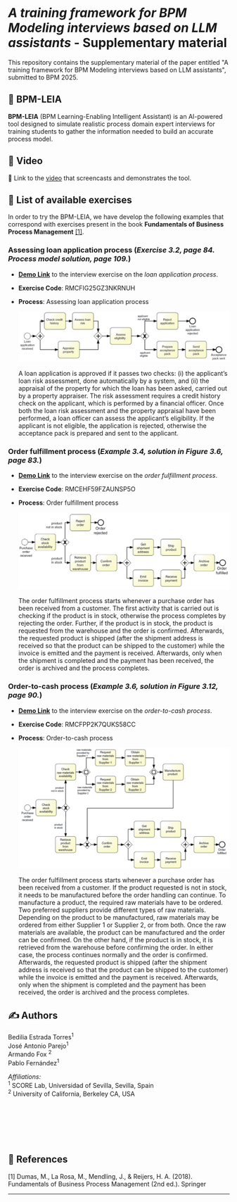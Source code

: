 # *A training framework for BPM Modeling interviews based on LLM assistants* - Supplementary material

This repository contains the supplementary material of the paper entitled "A training framework for BPM Modeling interviews based on LLM assistants", submitted to BPM 2025. 

## 🤖  **BPM-LEIA** 
**BPM-LEIA** (BPM Learning-Enabling Intelligent Assistant) is an AI-powered tool designed to simulate realistic process domain expert interviews for training students to gather the information needed to build an accurate process model.


## 🎥 Video
🔗 Link to the [video](https://jedai.short.gy/bpm25-video) that screencasts and demonstrates the tool. 


## 📝 List of available exercises
In order to try the BPM-LEIA, we have develop the following examples that correspond with exercises present in the book **Fundamentals of Business Process Management** [[1]]([README.md#-references).

### Assessing loan application process (*Exercise 3.2, page 84. Process model solution, page 109.*)
* **<a href="https://leia-workbench-front-v3-a393ff9e36a2.herokuapp.com/?email=_test_b25&code=RMCFIG25GZ3NKRNUH" target="_blank">Demo Link</a>** to the interview exercise on the _loan application process_. 
* **Exercise Code**: RMCFIG25GZ3NKRNUH
* **Process**: Assessing loan application process

    ![Assessing loan application process in BPMN](process-exercises/assessing-loan-application/assessing-loan-application-process-model.png)

    A loan application is approved if it passes two checks: (i) the applicant’s loan risk assessment, done automatically by a system, and (ii) the appraisal of the property for which the loan has been asked, carried out by a property appraiser. The risk assessment requires a credit history check on the applicant, which is performed by a financial officer. Once both the loan risk assessment and the property appraisal have been performed, a loan officer can assess the applicant’s eligibility. If the applicant is not eligible, the application is rejected, otherwise the acceptance pack is prepared and sent to the applicant.

### Order fulfillment process (*Example 3.4, solution in Figure 3.6, page 83.*)

* **<a href="https://leia-workbench-front-v3-a393ff9e36a2.herokuapp.com/?email=_test_b25&code=RMCEHF59FZAUNSP5O" target="_blank">Demo Link</a>** to the interview exercise on the _order fulfillment process_. 
* **Exercise Code**: RMCEHF59FZAUNSP5O
* **Process**: Order fulfillment process

    ![Order fulfillment process in BPMN](process-exercises/order-fulfillment/order-fulfillment-process-model.PNG)

    The order fulfillment process starts whenever a purchase order has been received from a customer. The first activity that is carried out is checking if the product is in stock, otherwise the process completes by rejecting the order. Further, if the product is in stock, the product is requested from the warehouse and the order is  confirmed. Afterwards, the requested product is shipped (after the shipment address is received so that the product can be shipped to the customer) while the invoice is emitted and the payment is received. Afterwards, only when the shipment is completed and the payment has been received, the order is archived and the process completes.




### Order-to-cash process (*Example 3.6, solution in Figure 3.12, page 90.*)

* **<a href="https://leia-workbench-front-v3-a393ff9e36a2.herokuapp.com/?email=_test_b25&code=RMCFPP2K7QUKS58CC" target="_blank">Demo Link</a>** to the interview exercise on the _order-to-cash process_. 
* **Exercise Code**: RMCFPP2K7QUKS58CC
* **Process**: Order-to-cash process

    ![Order-to-Cash process in BPMN](process-exercises/order-to-cash/order-to-cash-process-model.png)

    The order fulfillment process starts whenever a purchase order has been received from a customer. If the product requested is not in stock, it needs to be manufactured before the order handling can continue. To manufacture a product, the required raw materials have to be ordered. Two preferred suppliers provide different types of raw materials. Depending on the product to be manufactured, raw materials may be ordered from either Supplier 1 or Supplier 2, or from both. Once the raw materials are available, the product can be manufactured and the order can be confirmed. On the other hand, if the product is in stock, it is retrieved from the warehouse before confirming the order. In either case, the process continues normally and the order is  confirmed. Afterwards, the requested product is shipped (after the shipment address is received so that the product can be shipped to the customer) while the invoice is emitted and the payment is received. Afterwards, only when the shipment is completed and the payment has been received, the order is archived and the process completes.


## ✍️ Authors 
Bedilia Estrada Torres<sup>1</sup>
<br>José Antonio Parejo<sup>1</sup>
<br>Armando Fox <sup>2</sup>
<br>Pablo Fernández<sup>1</sup>

_Affiliations:_
<br><sup>1</sup> SCORE Lab, Universidad of Sevilla, Sevilla, Spain
<br><sup>2</sup> University of California, Berkeley CA, USA






<br><br><br><br><br>

## 📖 References

\[1\] Dumas, M., La Rosa, M., Mendling, J., & Reijers, H. A. (2018). Fundamentals of Business Process Management (2nd ed.). Springer


<hr>
